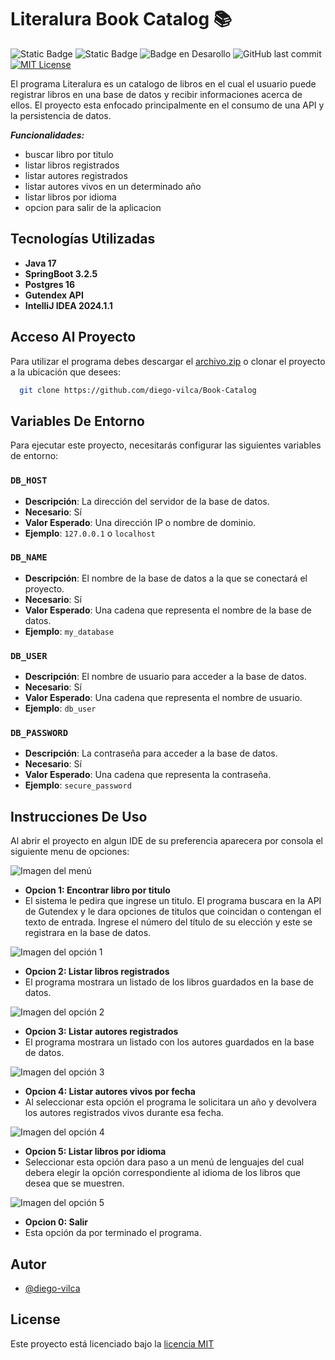

# Literalura Book Catalog 📚




![Static Badge](https://img.shields.io/badge/java-17-green)
![Static Badge](https://img.shields.io/badge/springboot-v3.2.5-green)
![Badge en Desarollo](https://img.shields.io/badge/status-EN%20DESARROLLO-blue)
![GitHub last commit](https://img.shields.io/github/last-commit/diego-vilca/Book-Catalog)
[![MIT License](https://img.shields.io/badge/license-MIT-blue.svg)](https://choosealicense.com/licenses/mit/)

El programa Literalura es un catalogo de libros en el cual el usuario puede registrar libros en una base de datos y recibir informaciones acerca de ellos.
El proyecto esta enfocado principalmente en el consumo de una API y la persistencia de datos.

***Funcionalidades:***
- buscar libro por titulo
- listar libros registrados
- listar autores registrados
- listar autores vivos en un determinado año
- listar libros por idioma
- opcion para salir de la aplicacion

## Tecnologías Utilizadas
- **Java 17**
- **SpringBoot 3.2.5**
- **Postgres 16**
- **Gutendex API**
- **IntelliJ IDEA 2024.1.1**
## Acceso Al Proyecto
Para utilizar el programa debes descargar el [archivo.zip](https://github.com/diego-vilca/Book-Catalog/tree/main) o clonar el proyecto a la ubicación que desees:

```bash
  git clone https://github.com/diego-vilca/Book-Catalog
  ```
## Variables De Entorno

Para ejecutar este proyecto, necesitarás configurar las siguientes variables de entorno:

### `DB_HOST`

- **Descripción**: La dirección del servidor de la base de datos.
- **Necesario**: Sí
- **Valor Esperado**: Una dirección IP o nombre de dominio.
- **Ejemplo**: `127.0.0.1` o `localhost`

### `DB_NAME`

- **Descripción**: El nombre de la base de datos a la que se conectará el proyecto.
- **Necesario**: Sí
- **Valor Esperado**: Una cadena que representa el nombre de la base de datos.
- **Ejemplo**: `my_database`

### `DB_USER`

- **Descripción**: El nombre de usuario para acceder a la base de datos.
- **Necesario**: Sí
- **Valor Esperado**: Una cadena que representa el nombre de usuario.
- **Ejemplo**: `db_user`

### `DB_PASSWORD`

- **Descripción**: La contraseña para acceder a la base de datos.
- **Necesario**: Sí
- **Valor Esperado**: Una cadena que representa la contraseña.
- **Ejemplo**: `secure_password`

## Instrucciones De Uso
Al abrir el proyecto en algun IDE de su preferencia aparecera por consola el siguiente menu de opciones:

![Imagen del menú](https://github.com/user-attachments/assets/3368e46a-b689-4963-ab87-97b84f2256a4)

- **Opcion 1: Encontrar libro por titulo**
- El sistema le pedira que ingrese un titulo. El programa buscara en la API de Gutendex y le dara opciones de titulos que coincidan o contengan el texto de entrada. Ingrese el número del título de su elección y este se registrara en la base de datos.

![Imagen del opción 1](https://github.com/user-attachments/assets/959f2b0e-4f19-435d-934b-e2969191f7d3)


- **Opcion 2: Listar libros registrados**
- El programa mostrara un listado de los libros guardados en la base de datos.

![Imagen del opción 2](https://github.com/user-attachments/assets/459384a4-f730-4395-b6b0-e5aff88818cd)


- **Opcion 3: Listar autores registrados**
- El programa mostrara un listado con los autores guardados en la base de datos.

![Imagen del opción 3](https://github.com/user-attachments/assets/ab36fcbe-30d4-4243-a863-7ab5341d59b2)


- **Opcion 4: Listar autores vivos por fecha**
- Al seleccionar esta opción el programa le solicitara un año y devolvera los autores registrados vivos durante esa fecha.

![Imagen del opción 4](https://github.com/user-attachments/assets/6a4660cb-a46f-40da-8e62-c771b66b94d5)


- **Opcion 5: Listar libros por idioma**
- Seleccionar esta opción dara paso a un menú de lenguajes del cual debera elegir la opción correspondiente al idioma de los libros que desea que se muestren.

![Imagen del opción 5](https://github.com/user-attachments/assets/1554127d-4223-4ad3-92b6-29e9efd7c717)


- **Opcion 0: Salir**
- Esta opción da por terminado el programa.
## Autor

- [@diego-vilca](https://github.com/diego-vilca)
## License

Este proyecto está licenciado bajo la [licencia MIT](https://choosealicense.com/licenses/mit/)

